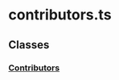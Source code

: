 # contributors.ts

## Classes

### [Contributors][ClassDeclaration-3]


[SourceFile-14]: contributors.md#contributorsts
[ClassDeclaration-3]: contributors/contributors.md#contributors